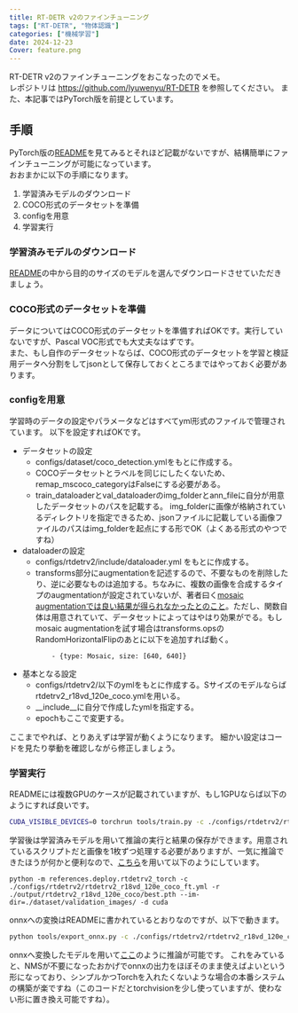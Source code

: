 ```yaml
---
title: RT-DETR v2のファインチューニング
tags: ["RT-DETR", "物体認識"] 
categories: ["機械学習"] 
date: 2024-12-23
Cover: feature.png
---
```

RT-DETR v2のファインチューニングをおこなったのでメモ。  
レポジトリは https://github.com/lyuwenyu/RT-DETR を参照してください。 また、本記事ではPyTorch版を前提としています。


## 手順
PyTorch版の[README](https://github.com/lyuwenyu/RT-DETR/tree/main/rtdetrv2_pytorch)を見てみるとそれほど記載がないですが、結構簡単にファインチューニングが可能になっています。  
おおまかに以下の手順になります。

1. 学習済みモデルのダウンロード
1. COCO形式のデータセットを準備
1. configを用意
1. 学習実行

### 学習済みモデルのダウンロード
[README](https://github.com/lyuwenyu/RT-DETR/tree/main/rtdetrv2_pytorch)の中から目的のサイズのモデルを選んでダウンロードさせていただきましょう。

### COCO形式のデータセットを準備
データについてはCOCO形式のデータセットを準備すればOKです。実行していないですが、Pascal VOC形式でも大丈夫なはずです。  
また、もし自作のデータセットならば、COCO形式のデータセットを学習と検証用データへ分割をしてjsonとして保存しておくところまではやっておく必要があります。

### configを用意
学習時のデータの設定やパラメータなどはすべてyml形式のファイルで管理されています。
以下を設定すればOKです。

* データセットの設定
    * configs/dataset/coco_detection.ymlをもとに作成する。
    * COCOデータセットとラベルを同じにしたくないため、remap_mscoco_categoryはFalseにする必要がある。
    * train_dataloaderとval_dataloaderのimg_folderとann_fileに自分が用意したデータセットのパスを記載する。 img_folderに画像が格納されているディレクトリを指定できるため、jsonファイルに記載している画像ファイルのパスはimg_folderを起点にする形でOK（よくある形式のやつですね）
* dataloaderの設定
    * configs/rtdetrv2/include/dataloader.yml をもとに作成する。
    * transforms部分にaugmentationを記述するので、不要なものを削除したり、逆に必要なものは追加する。ちなみに、複数の画像を合成するタイプのaugmentationが設定されていないが、著者曰く[mosaic augmentationでは良い結果が得られなかったとのこと](https://github.com/lyuwenyu/RT-DETR/issues/174)。ただし、関数自体は用意されていて、データセットによってはやはり効果がでる。もしmosaic augmentationを試す場合はtransforms.opsのRandomHorizontalFlipのあとに以下を追加すれば動く。
        ```
            - {type: Mosaic, size: [640, 640]}
        ```
* 基本となる設定
    * configs/rtdetrv2/以下のymlをもとに作成する。Sサイズのモデルならばrtdetrv2_r18vd_120e_coco.ymlを用いる。
    * __include__に自分で作成したymlを指定する。
    * epochもここで変更する。

ここまでやれば、とりあえずは学習が動くようになります。  細かい設定はコードを見たり挙動を確認しながら修正しましょう。

### 学習実行
READMEには複数GPUのケースが記載されていますが、もし1GPUならば以下のようにすれば良いです。
```bash
CUDA_VISIBLE_DEVICES=0 torchrun tools/train.py -c ./configs/rtdetrv2/rtdetrv2_r18vd_120e_coco_ft.yml -t ./models/rtdetrv2_r18vd_120e_coco_rerun_48.1.pth --use-amp --seed=0 --summary-dir=output/rtdetrv2_r18vd_120e_coco/xxx

```

学習後は学習済みモデルを用いて推論の実行と結果の保存ができます。用意されているスクリプトだと画像を1枚ずつ処理する必要がありますが、一気に推論できたほうが何かと便利なので、[こちら](https://github.com/opqrstuvcut/RT-DETR/blob/main/rtdetrv2_pytorch/references/deploy/rtdetrv2_torch.py)を用いて以下のようにしています。
```
python -m references.deploy.rtdetrv2_torch -c ./configs/rtdetrv2/rtdetrv2_r18vd_120e_coco_ft.yml -r ./output/rtdetrv2_r18vd_120e_coco/best.pth --im-dir=./dataset/validation_images/ -d cuda
```

onnxへの変換はREADMEに書かれているとおりなのですが、以下で動きます。
```bash
python tools/export_onnx.py -c ./configs/rtdetrv2/rtdetrv2_r18vd_120e_coco_ft.yml  -r ./output/rtdetrv2_r18vd_120e_coco/last.pth  --check
```

onnxへ変換したモデルを用いて[ここ](https://github.com/lyuwenyu/RT-DETR/blob/main/rtdetrv2_pytorch/references/deploy/rtdetrv2_onnxruntime.py)のように推論が可能です。
これをみていると、NMSが不要になったおかげでonnxの出力をほぼそのまま使えばよいという形になっており、シンプルかつTorchを入れたくないような場合の本番システムの構築が楽ですね（このコードだとtorchvisionを少し使っていますが、使わない形に置き換え可能ですね）。
